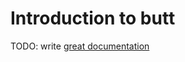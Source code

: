 # Introduction to butt

TODO: write [great documentation](http://jacobian.org/writing/what-to-write/)
